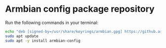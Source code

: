 # Armbian config package repository
Run the following commands in your terminal:

```bash
echo "deb [signed-by=/usr/share/keyrings/armbian.gpg] https://github.armbian.com/configng stable main" | sudo tee /etc/apt/sources.list.d/armbian-development.list > /dev/null
sudo apt update
sudo apt -y install armbian-config
```
